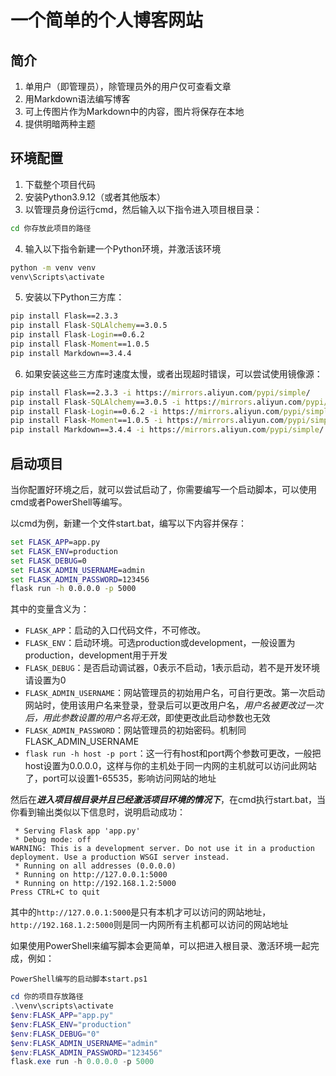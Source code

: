 # 一个简单的个人博客网站

## 简介

1. 单用户（即管理员），除管理员外的用户仅可查看文章
2. 用Markdown语法编写博客
3. 可上传图片作为Markdown中的内容，图片将保存在本地
4. 提供明暗两种主题


## 环境配置

1. 下载整个项目代码
2. 安装Python3.9.12（或者其他版本）
3. 以管理员身份运行cmd，然后输入以下指令进入项目根目录：

```cmd
cd 你存放此项目的路径
```

4. 输入以下指令新建一个Python环境，并激活该环境

```cmd
python -m venv venv
venv\Scripts\activate
```

5. 安装以下Python三方库：

```cmd
pip install Flask==2.3.3
pip install Flask-SQLAlchemy==3.0.5
pip install Flask-Login==0.6.2
pip install Flask-Moment==1.0.5
pip install Markdown==3.4.4
```

6. 如果安装这些三方库时速度太慢，或者出现超时错误，可以尝试使用镜像源：

```cmd
pip install Flask==2.3.3 -i https://mirrors.aliyun.com/pypi/simple/
pip install Flask-SQLAlchemy==3.0.5 -i https://mirrors.aliyun.com/pypi/simple/
pip install Flask-Login==0.6.2 -i https://mirrors.aliyun.com/pypi/simple/
pip install Flask-Moment==1.0.5 -i https://mirrors.aliyun.com/pypi/simple/
pip install Markdown==3.4.4 -i https://mirrors.aliyun.com/pypi/simple/
```

## 启动项目

当你配置好环境之后，就可以尝试启动了，你需要编写一个启动脚本，可以使用cmd或者PowerShell等编写。

以cmd为例，新建一个文件start.bat，编写以下内容并保存：

```cmd
set FLASK_APP=app.py
set FLASK_ENV=production
set FLASK_DEBUG=0
set FLASK_ADMIN_USERNAME=admin
set FLASK_ADMIN_PASSWORD=123456
flask run -h 0.0.0.0 -p 5000
```

其中的变量含义为：

- `FLASK_APP`：启动的入口代码文件，不可修改。
- `FLASK_ENV`：启动环境。可选production或development，一般设置为production，development用于开发
- `FLASK_DEBUG`：是否启动调试器，0表示不启动，1表示启动，若不是开发环境请设置为0
- `FLASK_ADMIN_USERNAME`：网站管理员的初始用户名，可自行更改。第一次启动网站时，使用该用户名来登录，登录后可以更改用户名，*用户名被更改过一次后，用此参数设置的用户名将无效*，即使更改此启动参数也无效
- `FLASK_ADMIN_PASSWORD`：网站管理员的初始密码。机制同FLASK_ADMIN_USERNAME
- `flask run -h host -p port`：这一行有host和port两个参数可更改，一般把host设置为0.0.0.0，这样与你的主机处于同一内网的主机就可以访问此网站了，port可以设置1-65535，影响访问网站的地址

然后在***进入项目根目录并且已经激活项目环境的情况下***，在cmd执行start.bat，当你看到输出类似以下信息时，说明启动成功：

```text
 * Serving Flask app 'app.py'
 * Debug mode: off
WARNING: This is a development server. Do not use it in a production deployment. Use a production WSGI server instead.
 * Running on all addresses (0.0.0.0)
 * Running on http://127.0.0.1:5000
 * Running on http://192.168.1.2:5000
Press CTRL+C to quit
```

其中的`http://127.0.0.1:5000`是只有本机才可以访问的网站地址，`http://192.168.1.2:5000`则是同一内网所有主机都可以访问的网站地址

如果使用PowerShell来编写脚本会更简单，可以把进入根目录、激活环境一起完成，例如：

`PowerShell编写的启动脚本start.ps1`

```PowerShell
cd 你的项目存放路径
.\venv\scripts\activate
$env:FLASK_APP="app.py"
$env:FLASK_ENV="production"
$env:FLASK_DEBUG="0"
$env:FLASK_ADMIN_USERNAME="admin"
$env:FLASK_ADMIN_PASSWORD="123456"
flask.exe run -h 0.0.0.0 -p 5000
```
